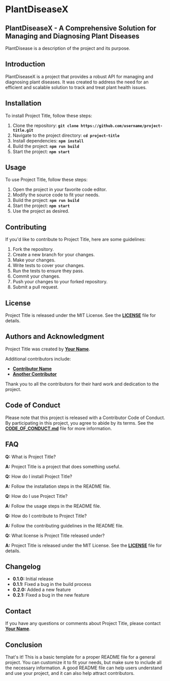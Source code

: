 # **PlantDiseaseX**

## **PlantDiseaseX - A Comprehensive Solution for Managing and Diagnosing Plant Diseases**

PlantDisease is a description of the project and its purpose.

## **Introduction**

PlantDiseaseX is a project that provides a robust API for managing and diagnosing plant diseases. It was created to address the need for an efficient and scalable solution to track and treat plant health issues.

## **Installation**

To install Project Title, follow these steps:

1. Clone the repository: **`git clone https://github.com/username/project-title.git`**
2. Navigate to the project directory: **`cd project-title`**
3. Install dependencies: **`npm install`**
4. Build the project: **`npm run build`**
5. Start the project: **`npm start`**

## **Usage**

To use Project Title, follow these steps:

1. Open the project in your favorite code editor.
2. Modify the source code to fit your needs.
3. Build the project: **`npm run build`**
4. Start the project: **`npm start`**
5. Use the project as desired.

## **Contributing**

If you'd like to contribute to Project Title, here are some guidelines:

1. Fork the repository.
2. Create a new branch for your changes.
3. Make your changes.
4. Write tests to cover your changes.
5. Run the tests to ensure they pass.
6. Commit your changes.
7. Push your changes to your forked repository.
8. Submit a pull request.

## **License**

Project Title is released under the MIT License. See the **[LICENSE](https://www.blackbox.ai/share/LICENSE)** file for details.

## **Authors and Acknowledgment**

Project Title was created by **[Your Name](https://github.com/username)**.

Additional contributors include:

- **[Contributor Name](https://github.com/contributor-name)**
- **[Another Contributor](https://github.com/another-contributor)**

Thank you to all the contributors for their hard work and dedication to the project.

## **Code of Conduct**

Please note that this project is released with a Contributor Code of Conduct. By participating in this project, you agree to abide by its terms. See the **[CODE_OF_CONDUCT.md](https://www.blackbox.ai/share/CODE_OF_CONDUCT.md)** file for more information.

## **FAQ**

**Q:** What is Project Title?

**A:** Project Title is a project that does something useful.

**Q:** How do I install Project Title?

**A:** Follow the installation steps in the README file.

**Q:** How do I use Project Title?

**A:** Follow the usage steps in the README file.

**Q:** How do I contribute to Project Title?

**A:** Follow the contributing guidelines in the README file.

**Q:** What license is Project Title released under?

**A:** Project Title is released under the MIT License. See the **[LICENSE](https://www.blackbox.ai/share/LICENSE)** file for details.

## **Changelog**

- **0.1.0:** Initial release
- **0.1.1:** Fixed a bug in the build process
- **0.2.0:** Added a new feature
- **0.2.1:** Fixed a bug in the new feature

## **Contact**

If you have any questions or comments about Project Title, please contact **[Your Name](you@example.com)**.

## **Conclusion**

That's it! This is a basic template for a proper README file for a general project. You can customize it to fit your needs, but make sure to include all the necessary information. A good README file can help users understand and use your project, and it can also help attract contributors.
